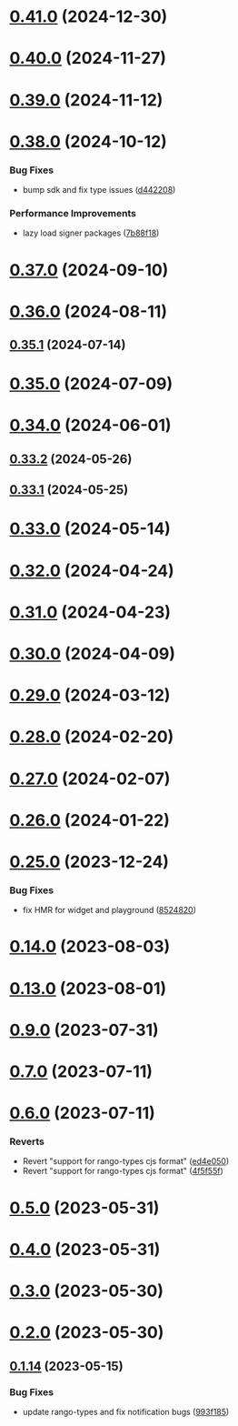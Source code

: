 # [0.41.0](https://github.com/rango-exchange/rango-client/compare/provider-trustwallet@0.40.0...provider-trustwallet@0.41.0) (2024-12-30)



# [0.40.0](https://github.com/rango-exchange/rango-client/compare/provider-trustwallet@0.39.0...provider-trustwallet@0.40.0) (2024-11-27)



# [0.39.0](https://github.com/rango-exchange/rango-client/compare/provider-trustwallet@0.38.0...provider-trustwallet@0.39.0) (2024-11-12)



# [0.38.0](https://github.com/rango-exchange/rango-client/compare/provider-trustwallet@0.37.0...provider-trustwallet@0.38.0) (2024-10-12)


### Bug Fixes

* bump sdk and fix type issues ([d442208](https://github.com/rango-exchange/rango-client/commit/d4422083bf5dd27d5f509ce1db7f9560d05428c8))


### Performance Improvements

* lazy load signer packages ([7b88f18](https://github.com/rango-exchange/rango-client/commit/7b88f1834f7b29b4b81ab6c81a07bb88e8ccf55c))



# [0.37.0](https://github.com/rango-exchange/rango-client/compare/provider-trustwallet@0.36.0...provider-trustwallet@0.37.0) (2024-09-10)



# [0.36.0](https://github.com/rango-exchange/rango-client/compare/provider-trustwallet@0.35.1...provider-trustwallet@0.36.0) (2024-08-11)



## [0.35.1](https://github.com/rango-exchange/rango-client/compare/provider-trustwallet@0.35.0...provider-trustwallet@0.35.1) (2024-07-14)



# [0.35.0](https://github.com/rango-exchange/rango-client/compare/provider-trustwallet@0.33.2...provider-trustwallet@0.35.0) (2024-07-09)



# [0.34.0](https://github.com/rango-exchange/rango-client/compare/provider-trustwallet@0.33.2...provider-trustwallet@0.34.0) (2024-06-01)



## [0.33.2](https://github.com/rango-exchange/rango-client/compare/provider-trustwallet@0.33.1...provider-trustwallet@0.33.2) (2024-05-26)



## [0.33.1](https://github.com/rango-exchange/rango-client/compare/provider-trustwallet@0.33.0...provider-trustwallet@0.33.1) (2024-05-25)



# [0.33.0](https://github.com/rango-exchange/rango-client/compare/provider-trustwallet@0.32.0...provider-trustwallet@0.33.0) (2024-05-14)



# [0.32.0](https://github.com/rango-exchange/rango-client/compare/provider-trustwallet@0.31.0...provider-trustwallet@0.32.0) (2024-04-24)



# [0.31.0](https://github.com/rango-exchange/rango-client/compare/provider-trustwallet@0.30.0...provider-trustwallet@0.31.0) (2024-04-23)



# [0.30.0](https://github.com/rango-exchange/rango-client/compare/provider-trustwallet@0.29.0...provider-trustwallet@0.30.0) (2024-04-09)



# [0.29.0](https://github.com/rango-exchange/rango-client/compare/provider-trustwallet@0.28.0...provider-trustwallet@0.29.0) (2024-03-12)



# [0.28.0](https://github.com/rango-exchange/rango-client/compare/provider-trustwallet@0.27.0...provider-trustwallet@0.28.0) (2024-02-20)



# [0.27.0](https://github.com/rango-exchange/rango-client/compare/provider-trustwallet@0.26.0...provider-trustwallet@0.27.0) (2024-02-07)



# [0.26.0](https://github.com/rango-exchange/rango-client/compare/provider-trustwallet@0.25.0...provider-trustwallet@0.26.0) (2024-01-22)



# [0.25.0](https://github.com/rango-exchange/rango-client/compare/provider-trustwallet@0.23.0...provider-trustwallet@0.25.0) (2023-12-24)


### Bug Fixes

* fix HMR for widget and playground ([8524820](https://github.com/rango-exchange/rango-client/commit/8524820f10cf0b8921f3db0c4f620ff98daa4103))



# [0.14.0](https://github.com/rango-exchange/rango-client/compare/provider-trustwallet@0.13.0...provider-trustwallet@0.14.0) (2023-08-03)



# [0.13.0](https://github.com/rango-exchange/rango-client/compare/provider-trustwallet@0.12.0...provider-trustwallet@0.13.0) (2023-08-01)



# [0.9.0](https://github.com/rango-exchange/rango-client/compare/provider-trustwallet@0.8.0...provider-trustwallet@0.9.0) (2023-07-31)



# [0.7.0](https://github.com/rango-exchange/rango-client/compare/provider-trustwallet@0.6.0...provider-trustwallet@0.7.0) (2023-07-11)



# [0.6.0](https://github.com/rango-exchange/rango-client/compare/provider-trustwallet@0.5.0...provider-trustwallet@0.6.0) (2023-07-11)


### Reverts

* Revert "support for rango-types cjs format" ([ed4e050](https://github.com/rango-exchange/rango-client/commit/ed4e050bfc0dcde7aeffa6b0d73b02080a5721eb))
* Revert "support for rango-types cjs format" ([4f5f55f](https://github.com/rango-exchange/rango-client/commit/4f5f55f96e8daa329588b932b19c291c30f339c4))



# [0.5.0](https://github.com/rango-exchange/rango-client/compare/provider-trustwallet@0.4.0...provider-trustwallet@0.5.0) (2023-05-31)



# [0.4.0](https://github.com/rango-exchange/rango-client/compare/provider-trustwallet@0.3.0...provider-trustwallet@0.4.0) (2023-05-31)



# [0.3.0](https://github.com/rango-exchange/rango-client/compare/provider-trustwallet@0.2.0...provider-trustwallet@0.3.0) (2023-05-30)



# [0.2.0](https://github.com/rango-exchange/rango-client/compare/provider-trustwallet@0.1.15...provider-trustwallet@0.2.0) (2023-05-30)



## [0.1.14](https://github.com/rango-exchange/rango-client/compare/provider-trustwallet@0.1.13...provider-trustwallet@0.1.14) (2023-05-15)


### Bug Fixes

* update rango-types and fix notification bugs ([993f185](https://github.com/rango-exchange/rango-client/commit/993f185e0b8c5e5e15a2c65ba2d85d1f9c8daa90))



